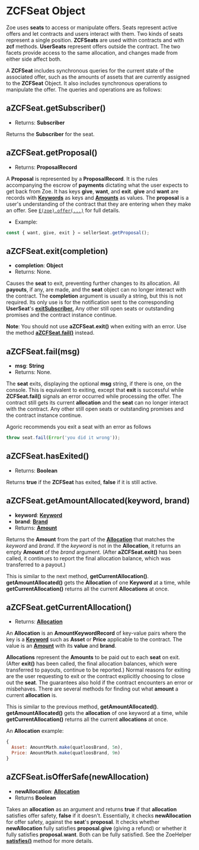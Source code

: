# ZCFSeat Object

Zoe uses **seats** to access or manipulate offers. Seats represent active offers and let
contracts and users interact with them. Two kinds of seats represent a single
position. **ZCFSeats** are used within contracts and with **zcf** methods. **UserSeats**
represent offers outside the contract. The two facets provide access to the same allocation,
and changes made from either side affect both.

A **ZCFSeat** includes synchronous queries for the current state of the
associated offer, such as the amounts of assets that are currently
assigned to the **ZCFSeat** Object. It also includes synchronous operations
to manipulate the offer. The queries and operations are as follows:

## aZCFSeat.getSubscriber()

- Returns: **Subscriber**

Returns the **Subscriber** for the seat.

## aZCFSeat.getProposal()

- Returns: **ProposalRecord**

A **Proposal** is represented by a **ProposalRecord**. It is the rules
accompanying the escrow of **payments** dictating what the user expects
to get back from Zoe. It has keys **give**, **want**, and
**exit**. **give** and **want** are records with **[Keywords](./zoe-data-types#keyword)** as keys and
**[Amounts](/reference/ertp-api/ertp-data-types#amount)** as values. The **proposal** is a user's understanding of the
contract that they are entering when they make an offer. See
[`E(zoe).offer(...)`](./zoe#e-zoe-offer-invitation-proposal-paymentpkeywordrecord-offerargs) for full details.

- Example:

```js
const { want, give, exit } = sellerSeat.getProposal();
```

## aZCFSeat.exit(completion)

- **completion**: **Object**
- Returns: None.

Causes the **seat** to exit, preventing further changes to its allocation. All **payouts**,
if any, are made, and the **seat** object can no longer interact with the contract. The
**completion** argument is usually a string, but this is not required. Its only use is for
the notification sent to the corresponding **UserSeat**'s
**[exitSubscriber.](./user-seat#e-userseat-getexitsubscriber)** Any other still open
seats or outstanding promises and the contract instance continue.

**Note**: You should not use **aZCFSeat.exit()** when exiting with an error. Use the method **[aZCFSeat.fail()](#azcfseat-fail-msg)** instead.

## aZCFSeat.fail(msg)

- **msg**: **String**
- Returns: None.

The **seat** exits, displaying the optional **msg** string, if there is one, on the console.
This is equivalent to exiting, except that **exit** is successful while
**ZCFSeat.fail()** signals an error occurred while processing the offer. The contract
still gets its current **allocation** and the **seat** can no longer interact with the contract.
Any other still open seats or outstanding promises and the contract instance continue.

Agoric recommends you exit a seat with an error as follows

```js
throw seat.fail(Error('you did it wrong'));
```

## aZCFSeat.hasExited()

- Returns: **Boolean**

Returns **true** if the **ZCFSeat** has exited, **false** if it is still active.

## aZCFSeat.getAmountAllocated(keyword, brand)

- **keyword**: **[Keyword](./zoe-data-types#keyword)**
- **brand**: **[Brand](/reference/ertp-api/brand)**
- Returns: **[Amount](/reference/ertp-api/ertp-data-types#amount)**

Returns the **Amount** from the part of the **[Allocation](./zoe-data-types#allocation)** that matches the
_keyword_ and _brand_. If the _keyword_ is not in the **Allocation**, it
returns an empty **Amount** of the _brand_ argument. (After
**aZCFSeat.exit()** has been called, it continues to report the final allocation balance,
which was transferred to a payout.)

This is similar to the next method, **getCurrentAllocation()**. **getAmountAllocated()**
gets the **Allocation** of one **Keyword** at a time, while **getCurrentAllocation()** returns
all the current **Allocations** at once.

## aZCFSeat.getCurrentAllocation()

- Returns: **[Allocation](./zoe-data-types#allocation)**

An **Allocation** is an **AmountKeywordRecord** of key-value pairs where
the key is a **[Keyword](./zoe-data-types#keyword)** such as **Asset** or **Price** applicable to the
contract. The value is an **[Amount](/reference/ertp-api/ertp-data-types#amount)** with its **value** and **brand**.

**Allocations** represent the **Amounts** to be paid
out to each **seat** on exit. (After
**exit()** has been called, the final allocation balances, which were transferred to
payouts, continue to be reported.)
Normal reasons for exiting are the user requesting to exit or the contract
explicitly choosing to close out the **seat**. The guarantees also hold if the contract
encounters an error or misbehaves. There are several methods for finding out
what **amount** a current **allocation** is.

This is similar to the previous method, **getAmountAllocated()**. **getAmountAllocated()**
gets the **allocation** of one keyword at a time, while **getCurrentAllocation()** returns
all the current **allocations** at once.

An **Allocation** example:

```js
{
  Asset: AmountMath.make(quatloosBrand, 5n),
  Price: AmountMath.make(quatloosBrand, 9n)
}
```

## aZCFSeat.isOfferSafe(newAllocation)

- **newAllocation**: **[Allocation](./zoe-data-types#allocation)**
- Returns **Boolean**

Takes an **allocation** as an argument and returns **true** if that **allocation**
satisfies offer safety, **false** if it doesn't. Essentially, it checks
**newAllocation** for offer safety, against the **seat**'s **proposal**.
It checks whether **newAllocation** fully satisfies
**proposal.give** (giving a refund) or whether it fully satisfies
**proposal.want**. Both can be fully satisfied. See the ZoeHelper
[**satisfies()**](./zoe-helpers#satisfies-zcf-seat-update) method for more details.
